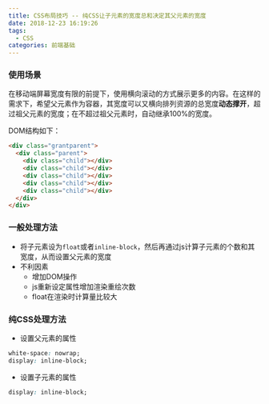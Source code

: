```yaml
---
title: CSS布局技巧 -- 纯CSS让子元素的宽度总和决定其父元素的宽度
date: 2018-12-23 16:19:26
tags:
  - CSS
categories: 前端基础
---
```


### 使用场景

在移动端屏幕宽度有限的前提下，使用横向滚动的方式展示更多的内容。在这样的需求下，希望父元素作为容器，其宽度可以又横向排列资源的总宽度**动态撑开**，超过祖父元素的宽度；在不超过祖父元素时，自动继承100%的宽度。

DOM结构如下：

```html
<div class="grantparent">
  <div class="parent">
    <div class="child"></div>
    <div class="child"></div>
    <div class="child"></div>
    <div class="child"></div>
    <div class="child"></div>
  </div>
</div>
```

### 一般处理方法

* 将子元素设为`float`或者`inline-block`，然后再通过js计算子元素的个数和其宽度，从而设置父元素的宽度
* 不利因素
  * 增加DOM操作
  * js重新设定属性增加渲染重绘次数
  * float在渲染时计算量比较大

### 纯CSS处理方法

* 设置父元素的属性

```css
white-space: nowrap;
display: inline-block;
```

* 设置子元素的属性

```css
display: inline-block;
```
